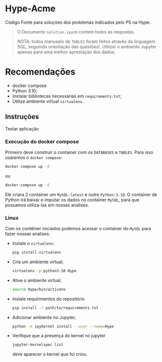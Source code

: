 # Hype-Acme
Código Fonte para soluções dos problemas indicados pelo PS na Hype.

> O Documento `solution.ipynb` contem todos as respostas.

> NOTA: todos manuseio de `TABLES` foram feitos através da linguagem SQL, seguindo orientação das questões!. Utilizei o ambiente Jupyter apenas para uma melhor aprestação dos dados.



# Recomendações
- docker compose
- Python 3.10;
- Instalar bibliotecas necessárias em `requirements.txt`;
- Utilize ambiente virtual `virtualenv`.

## Instruções
Testar aplicação

### Execução do docker compose
Primeiro deve construir o container com os `DATABASES` e `TABLES`. Para isso usaremos o `docker compose`:

```bash
docker compose up -d
```
ou
```bash
docker-compose up -d
```
Ele criara 2 container um `MySQL:latest` e outro `Python:3.10`. O container de Python irá baixar e imputar os dados no container `MySQL`, para que possamos utiliza-las em nossas analises.
### Linux
Com os contêiner iniciados podemos acessar o container do `MySQL` para fazer nossas analises.

- Instale o `virtualenv`;
    ```bash
    pip install virtualenv
    ```
- Crie um ambiente virtual;
    ```bash
    virtualenv -p python3.10 Hype 
    ```
- Ative o ambiente virtual;
    ```bash
    source Hype/bin/activate
    ```
- Instale requirimentos do repositório
    ```bash
    pip install -r path/to/requirements.txt
    ```
- Adicionar ambiente no Jupyter,
    ```bash
    python -m ipykernel install --user --name=Hype
    ```
- Verifique que a presença do kernel no jupyter
    ```bash
    jupyter-kernelspec list
    ```
    deve aparecer o kernel que foi criou.